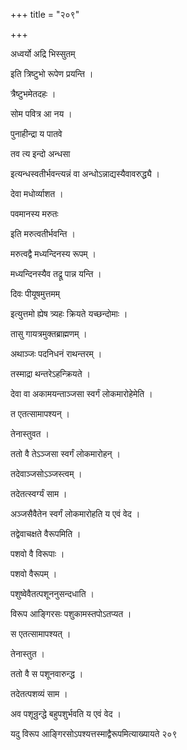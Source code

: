 +++
title = "२०९"

+++

 

अध्वर्यो अद्रि भिस्सुतम्

इति त्रिष्टुभो रूपेण प्रयन्ति । 

त्रैष्टुभमेतदहः । 

सोम पवित्र आ नय । 

पुनाहीन्द्रा य पातवे 

तव त्य इन्दो अन्धसा

इत्यन्धस्वतीर्भवन्त्यन्नं वा अन्धोऽन्नाद्यस्यैवावरुद्ध्यै । 

देवा मधोर्व्याशत । 

पवमानस्य मरुतः 

इति मरुत्वतीर्भवन्ति । 

मरुत्वद्वै मध्यन्दिनस्य रूपम् । 

मध्यन्दिनस्यैव तद्रू पान्न यन्ति । 

दिवः पीयूषमुत्तमम्

इत्युत्तमो ह्येष त्र्यहः क्रियते यच्छन्दोमाः । 

तासु गायत्रमुक्तब्राह्मणम् । 

अथाञ्जः पदनिधनं राथन्तरम् । 

तस्माद्रा थन्तरेऽहन्क्रियते । 

देवा वा अकामयन्ताञ्जसा स्वर्गं लोकमारोहेमेति । 

त एतत्सामापश्यन् । 

तेनास्तुवत । 

ततो वै तेऽञ्जसा स्वर्गं लोकमारोहन् । 

तदेवाञ्जसोऽञ्जस्त्वम् । 

तदेतत्स्वर्ग्यं साम । 

अञ्जसैवैतेन स्वर्गं लोकमारोहति य एवं वेद । 

तद्वेवाचक्षते वैरूपमिति । 

पशवो वै विरूपाः । 

पशवो वैरूपम् । 

पशुष्वेवैतत्पशूननुसन्दधाति । 

विरूप आङ्गिरसः पशुकामस्तपोऽतप्यत । 

स एतत्सामापश्यत् । 

तेनास्तुत । 

ततो वै स पशूनवारुन्द्ध । 

तदेतत्पशव्यं साम । 

अव पशून्रुन्द्धे बहुपशुर्भवति य एवं वेद । 

यदु विरूप आङ्गिरसोऽपश्यत्तस्माद्वैरूपमित्याख्यायते २०९
